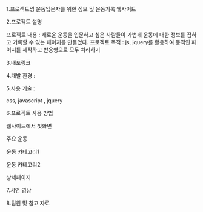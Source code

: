 1.프로젝트명
운동입문자를 위한 정보 및 운동기록 웹사이트

2.프로젝트 설명

프로젝트 내용 : 새로운 운동을 입문하고 싶은 사람들이 가볍게 운동에 대한 정보를 접하고 기록할 수 있는 페이지를 만들었다.
프로젝트 목적 : js, jquery를 활용하여 동적인 페이지를 제작하고 반응형으로 모두 처리하기


3.배포링크

4.개발 환경 :

5.사용 기술 : 

css, javascript , jquery

6.프로젝트 사용 방법

  웹사이트에서 첫화면

  주요 운동

  운동 카테고리1

  운동 카테고리2

  상세페이지
  
7.시연 영상

8.팀원 및 참고 자료
  
